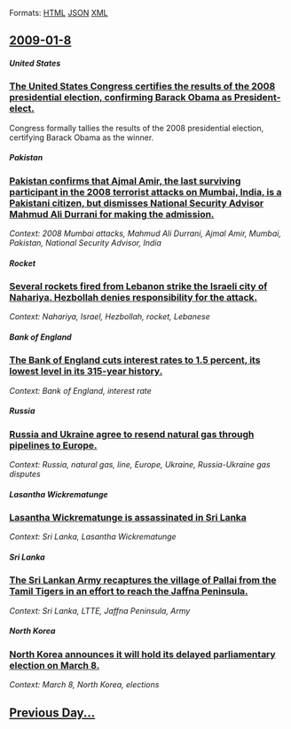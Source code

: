 
Formats: [HTML](2009/01/8/index.html)  [JSON](2009/01/8/index.json)  [XML](2009/01/8/index.xml)  

## [2009-01-8](/news/2009/01/8/index.md)

##### United States
### [ The United States Congress certifies the results of the 2008 presidential election, confirming Barack Obama as President-elect. ](/news/2009/01/8/the-united-states-congress-certifies-the-results-of-the-2008-presidential-election-confirming-barack-obama-as-president-elect.md)
Congress formally tallies the results of the 2008 presidential election, certifying Barack Obama as the winner. 

##### Pakistan
### [ Pakistan confirms that Ajmal Amir, the last surviving participant in the 2008 terrorist attacks on Mumbai, India, is a Pakistani citizen, but dismisses National Security Advisor Mahmud Ali Durrani for making the admission. ](/news/2009/01/8/pakistan-confirms-that-ajmal-amir-the-last-surviving-participant-in-the-2008-terrorist-attacks-on-mumbai-india-is-a-pakistani-citizen-b.md)
_Context: 2008 Mumbai attacks, Mahmud Ali Durrani, Ajmal Amir, Mumbai, Pakistan, National Security Advisor, India_

##### Rocket
### [ Several rockets fired from Lebanon strike the Israeli city of Nahariya. Hezbollah denies responsibility for the attack. ](/news/2009/01/8/several-rockets-fired-from-lebanon-strike-the-israeli-city-of-nahariya-hezbollah-denies-responsibility-for-the-attack.md)
_Context: Nahariya, Israel, Hezbollah, rocket, Lebanese_

##### Bank of England
### [ The Bank of England cuts interest rates to 1.5 percent, its lowest level in its 315-year history. ](/news/2009/01/8/the-bank-of-england-cuts-interest-rates-to-1-5-percent-its-lowest-level-in-its-315-year-history.md)
_Context: Bank of England, interest rate_

##### Russia
### [ Russia and Ukraine agree to resend natural gas through pipelines to Europe. ](/news/2009/01/8/russia-and-ukraine-agree-to-resend-natural-gas-through-pipelines-to-europe.md)
_Context: Russia, natural gas, line, Europe, Ukraine, Russia-Ukraine gas disputes_

##### Lasantha Wickrematunge
### [ Lasantha Wickrematunge is assassinated in Sri Lanka ](/news/2009/01/8/lasantha-wickrematunge-is-assassinated-in-sri-lanka.md)
_Context: Sri Lanka, Lasantha Wickrematunge_

##### Sri Lanka
### [ The Sri Lankan Army recaptures the village of Pallai from the Tamil Tigers in an effort to reach the Jaffna Peninsula. ](/news/2009/01/8/the-sri-lankan-army-recaptures-the-village-of-pallai-from-the-tamil-tigers-in-an-effort-to-reach-the-jaffna-peninsula.md)
_Context: Sri Lanka, LTTE, Jaffna Peninsula, Army_

##### North Korea
### [ North Korea announces it will hold its delayed parliamentary election on March 8. ](/news/2009/01/8/north-korea-announces-it-will-hold-its-delayed-parliamentary-election-on-march-8.md)
_Context: March 8, North Korea, elections_

## [Previous Day...](/news/2009/01/7/index.md)

